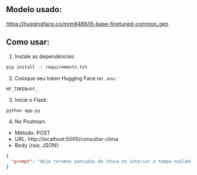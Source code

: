 
## Modelo usado:
https://huggingface.co/mrm8488/t5-base-finetuned-common_gen

## Como usar:

1. Instale as dependências:
```bash
pip install -r requirements.txt
```

2. Coloque seu token Hugging Face no `.env`:
```
HF_TOKEN=hf_
```

3. Inicie o Flask:
```bash
python app.py
```

4. No Postman:
- Método: POST
- URL: http://localhost:5000/consultar-clima
- Body (raw, JSON):
```json
{
  "prompt": "Hoje teremos pancadas de chuva no interior e tempo nublado no litoral:"
}
```